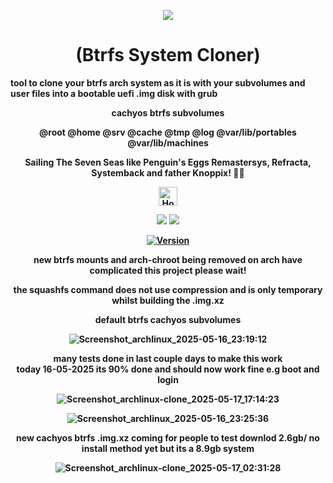 <p align="center">
  <img src="https://i.postimg.cc/JhMRf2RZ/claudemods-03-17-2025.gif">
</p>

<h1 align="center">(Btrfs System Cloner)</h1>

<strong>tool to clone your btrfs arch system as it is with your subvolumes and user files into a bootable uefi .img disk with grub<strong>

<div align="center">
cachyos btrfs subvolumes
<p align="center">
<strong>@root @home @srv @cache @tmp @log @var/lib/portables @var/lib/machines</strong><br>
<p align="center">
 <strong>Sailing The Seven Seas like Penguin's Eggs Remastersys, Refracta, Systemback and father Knoppix! 🚢🌊</strong><br>

 
<div align="center">
  <a href="https://www.deepseek.com/" target="_blank">
    <img alt="Homepage" src="https://i.postimg.cc/Hs2vbbZ8/Deep-Seek-Homepage.png" style="height: 30px; width: auto;">
  </a>


  <a href="https://archlinux.org/" target="_blank"><img src="https://img.shields.io/badge/OS-Arch-0000FF?style=for-the-badge&logo=linux" /></a>
<a href="https://cachyos.org/" target="_blank"><img src="https://img.shields.io/badge/DISTRO-CachyOS-00FFFF?style=for-the-badge&logo=CachyOS" /></a>

  
[![Version](https://img.shields.io/github/v/release/claudemods/btrfssystemcloner?color=FFD700&label=Latest%20Release&style=for-the-badge)](https://github.com/claudemods/btrfssystemcloner/releases/tag/v1.02)




  <div align="center">

new btrfs mounts and arch-chroot being removed on arch have complicated this project please wait!
<div align="center">
the squashfs command does not use compression and is only temporary whilst building the .img.xz
    

default btrfs cachyos subvolumes

![Screenshot_archlinux_2025-05-16_23:19:12](https://github.com/user-attachments/assets/de875338-0393-4231-a343-30dcad36a5d1)


<div align="center">
many tests done in last couple days to make this work
  <div align="center">
today 16-05-2025 its 90% done and should now work fine e.g boot and login



![Screenshot_archlinux-clone_2025-05-17_17:14:23](https://github.com/user-attachments/assets/7041c9fe-1759-47e8-bb6c-c1e698316ee4)

    
![Screenshot_archlinux_2025-05-16_23:25:36](https://github.com/user-attachments/assets/23414c23-25b5-4de1-be6b-6027193d6a18)

new cachyos btrfs .img.xz coming for people to test downlod 2.6gb/ no install method yet but its a 8.9gb system

![Screenshot_archlinux-clone_2025-05-17_02:31:28](https://github.com/user-attachments/assets/79a3edd9-d212-4248-bd24-7b72bbd2d9e2)








